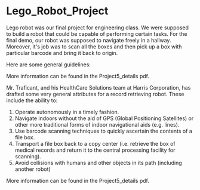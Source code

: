 # Lego_Robot_Project

Lego robot was our final project for engineering class. We were supposed to build a robot that could be capable of performing certain tasks.
For the final demo, our robot was supposed to navigate freely in a hallway. Moreover, it's job was to scan all the boxes and then pick up a 
box with particular barcode and bring it back to origin. 

Here are some general guidelines:

More information can be found in the Project5_details pdf.

Mr. Traficant, and his HealthCare Solutions team at Harris Corporation, has drafted some very general attributes
for a record retrieving robot. These include the ability to:

1. Operate autonomously in a timely fashion.
2. Navigate indoors without the aid of GPS (Global Positioning Satellites) or other more traditional forms of
indoor navigational aids (e.g. lines).
3. Use barcode scanning techniques to quickly ascertain the contents of a file box.
4. Transport a file box back to a copy center (i.e. retrieve the box of medical records and return it to the
central processing facility for scanning).
5. Avoid collisions with humans and other objects in its path (including another robot)

More information can be found in the Project5_details pdf.
